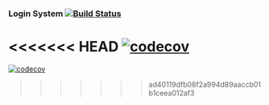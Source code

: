 ### Login System [![Build Status](https://api.travis-ci.org/sananand007/genTspsolver.png?branch=master)](https://travis-ci.org/sananand007/genTspsolver)
<<<<<<< HEAD
[![codecov](https://codecov.io/gh/shivBoy77/Django_projects/branch/master/graph/badge.svg)](https://codecov.io/gh/shivBoy77/Django_projects)
=======
[![codecov](https://codecov.io/gh/shivBoy77/Django_projects/branch/master/graph/badge.svg)](https://codecov.io/gh/shivBoy77/Django_projects)
>>>>>>> ad40119dfb08f2a994d89aaccb01b1ceea012af3
